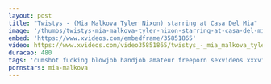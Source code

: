 ```yaml
---
layout: post
title: "Twistys - (Mia Malkova Tyler Nixon) starring at Casa Del Mia"
image: '/thumbs/twistys-mia-malkova-tyler-nixon-starring-at-casa-del-mia.jpg'
embed: 'https://www.xvideos.com/embedframe/35851865'
video: https://www.xvideos.com/video35851865/twistys_-_mia_malkova_tyler_nixon_starring_at_casa_del_mia
duracao: 480
tags: 'cumshot fucking blowjob handjob amateur freeporn sexvideos xxxvideo videos-porno free-video'
pornstars: mia-malkova
---
```

